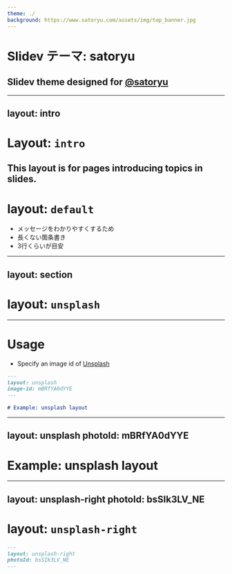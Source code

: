 ```yaml
---
theme: ./
background: https://www.satoryu.com/assets/img/top_banner.jpg
---
```


# Slidev テーマ: satoryu

## Slidev theme designed for [@satoryu](https://github.com/satoryu)

---
layout: intro
---

# Layout: `intro`

This layout is for pages introducing topics in slides.
---

# layout: `default`

- メッセージをわかりやすくするため
- 長くない箇条書き
- 3行くらいが目安

---
layout: section
---

# layout: `unsplash`

---

# Usage

- Specify an image id of [Unsplash](https://unsplash.com/)

```markdown
---
layout: unsplash
image-id: mBRfYA0dYYE
---

# Example: unsplash layout
```

---
layout: unsplash
photoId: mBRfYA0dYYE
---

# Example: unsplash layout

---
layout: unsplash-right
photoId: bsSIk3LV_NE
---

# layout: `unsplash-right`

```markdown
---
layout: unsplash-right
photoId: bsSIk3LV_NE
---
```
